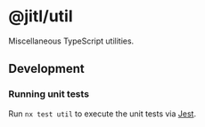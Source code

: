 # @jitl/util

Miscellaneous TypeScript utilities.

## Development

### Running unit tests

Run `nx test util` to execute the unit tests via [Jest](https://jestjs.io).
